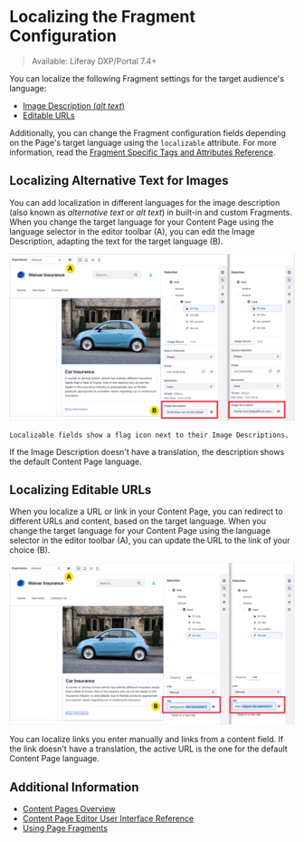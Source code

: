 # Localizing the Fragment Configuration

> Available: Liferay DXP/Portal 7.4+

You can localize the following Fragment settings for the target audience's language:

- [Image Description (*alt text*)](#localizing-alternative-text-for-images)
- [Editable URLs](#localizing-editable-urls)

Additionally, you can change the Fragment configuration fields depending on the Page's target language using the `localizable` attribute. For more information, read the [Fragment Specific Tags and Attributes Reference](../../developer-guide/reference/fragments/fragment-specific-tags-reference.md).

## Localizing Alternative Text for Images

You can add localization in different languages for the image description (also known as *alternative text* or *alt text*) in built-in and custom Fragments. When you change the target language for your Content Page using the language selector in the editor toolbar (A), you can edit the Image Description, adapting the text for the target language (B).

![You can localize the Image Description in the Content Page editor.](./localizing-the-fragment-configuration/images/01.png)

```{tip}
Localizable fields show a flag icon next to their Image Descriptions. 
```

If the Image Description doesn't have a translation, the description shows the default Content Page language.

## Localizing Editable URLs

When you localize a URL or link in your Content Page, you can redirect to different URLs and content, based on the target language. When you change the target language for your Content Page using the language selector in the editor toolbar (A), you can update the URL to the link of your choice (B).

![You can localize the link in the Content Page editor.](./localizing-the-fragment-configuration/images/02.png)

You can localize links you enter manually and links from a content field. If the link doesn't have a translation, the active URL is the one for the default Content Page language.

## Additional Information

- [Content Pages Overview](../../creating-pages/building-and-managing-content-pages/content-pages-overview.md)
- [Content Page Editor User Interface Reference](../../creating-pages/building-and-managing-content-pages/content-page-editor-user-interface-reference.md)
- [Using Page Fragments](../../displaying-content/using-fragments/using-page-fragments.md)
